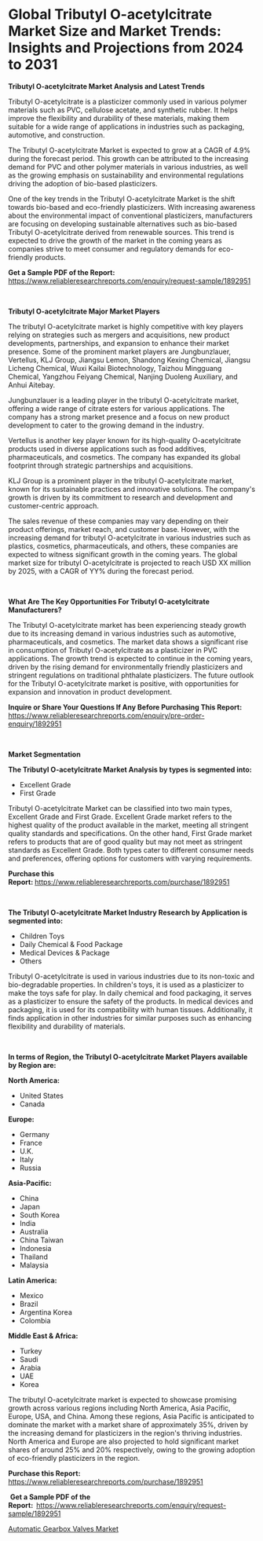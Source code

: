<p><h1>Global Tributyl O-acetylcitrate Market Size and Market Trends: Insights and Projections from 2024 to 2031</h1></p><p><strong>Tributyl O-acetylcitrate Market Analysis and Latest Trends</strong></p>
<p><p>Tributyl O-acetylcitrate is a plasticizer commonly used in various polymer materials such as PVC, cellulose acetate, and synthetic rubber. It helps improve the flexibility and durability of these materials, making them suitable for a wide range of applications in industries such as packaging, automotive, and construction.</p><p>The Tributyl O-acetylcitrate Market is expected to grow at a CAGR of 4.9% during the forecast period. This growth can be attributed to the increasing demand for PVC and other polymer materials in various industries, as well as the growing emphasis on sustainability and environmental regulations driving the adoption of bio-based plasticizers.</p><p>One of the key trends in the Tributyl O-acetylcitrate Market is the shift towards bio-based and eco-friendly plasticizers. With increasing awareness about the environmental impact of conventional plasticizers, manufacturers are focusing on developing sustainable alternatives such as bio-based Tributyl O-acetylcitrate derived from renewable sources. This trend is expected to drive the growth of the market in the coming years as companies strive to meet consumer and regulatory demands for eco-friendly products.</p></p>
<p><strong>Get a Sample PDF of the Report:&nbsp;</strong> <a href="https://www.reliableresearchreports.com/enquiry/request-sample/1892951">https://www.reliableresearchreports.com/enquiry/request-sample/1892951</a></p>
<p>&nbsp;</p>
<p><strong>Tributyl O-acetylcitrate Major Market Players</strong></p>
<p><p>The tributyl O-acetylcitrate market is highly competitive with key players relying on strategies such as mergers and acquisitions, new product developments, partnerships, and expansion to enhance their market presence. Some of the prominent market players are Jungbunzlauer, Vertellus, KLJ Group, Jiangsu Lemon, Shandong Kexing Chemical, Jiangsu Licheng Chemical, Wuxi Kailai Biotechnology, Taizhou Mingguang Chemical, Yangzhou Feiyang Chemical, Nanjing Duoleng Auxiliary, and Anhui Aitebay.</p><p>Jungbunzlauer is a leading player in the tributyl O-acetylcitrate market, offering a wide range of citrate esters for various applications. The company has a strong market presence and a focus on new product development to cater to the growing demand in the industry.</p><p>Vertellus is another key player known for its high-quality O-acetylcitrate products used in diverse applications such as food additives, pharmaceuticals, and cosmetics. The company has expanded its global footprint through strategic partnerships and acquisitions.</p><p>KLJ Group is a prominent player in the tributyl O-acetylcitrate market, known for its sustainable practices and innovative solutions. The company's growth is driven by its commitment to research and development and customer-centric approach.</p><p>The sales revenue of these companies may vary depending on their product offerings, market reach, and customer base. However, with the increasing demand for tributyl O-acetylcitrate in various industries such as plastics, cosmetics, pharmaceuticals, and others, these companies are expected to witness significant growth in the coming years. The global market size for tributyl O-acetylcitrate is projected to reach USD XX million by 2025, with a CAGR of YY% during the forecast period.</p></p>
<p>&nbsp;</p>
<p><strong>What Are The Key Opportunities For Tributyl O-acetylcitrate Manufacturers?</strong></p>
<p><p>The Tributyl O-acetylcitrate market has been experiencing steady growth due to its increasing demand in various industries such as automotive, pharmaceuticals, and cosmetics. The market data shows a significant rise in consumption of Tributyl O-acetylcitrate as a plasticizer in PVC applications. The growth trend is expected to continue in the coming years, driven by the rising demand for environmentally friendly plasticizers and stringent regulations on traditional phthalate plasticizers. The future outlook for the Tributyl O-acetylcitrate market is positive, with opportunities for expansion and innovation in product development.</p></p>
<p><strong>Inquire or Share Your Questions If Any Before Purchasing This Report:</strong> <a href="https://www.reliableresearchreports.com/enquiry/pre-order-enquiry/1892951">https://www.reliableresearchreports.com/enquiry/pre-order-enquiry/1892951</a></p>
<p>&nbsp;</p>
<p><strong>Market Segmentation</strong></p>
<p><strong>The Tributyl O-acetylcitrate Market Analysis by types is segmented into:</strong></p>
<p><ul><li>Excellent Grade</li><li>First Grade</li></ul></p>
<p><p>Tributyl O-acetylcitrate Market can be classified into two main types, Excellent Grade and First Grade. Excellent Grade market refers to the highest quality of the product available in the market, meeting all stringent quality standards and specifications. On the other hand, First Grade market refers to products that are of good quality but may not meet as stringent standards as Excellent Grade. Both types cater to different consumer needs and preferences, offering options for customers with varying requirements.</p></p>
<p><strong>Purchase this Report:&nbsp;</strong><a href="https://www.reliableresearchreports.com/purchase/1892951">https://www.reliableresearchreports.com/purchase/1892951</a></p>
<p>&nbsp;</p>
<p><strong>The Tributyl O-acetylcitrate Market Industry Research by Application is segmented into:</strong></p>
<p><ul><li>Children Toys</li><li>Daily Chemical & Food Package</li><li>Medical Devices & Package</li><li>Others</li></ul></p>
<p><p>Tributyl O-acetylcitrate is used in various industries due to its non-toxic and bio-degradable properties. In children's toys, it is used as a plasticizer to make the toys safe for play. In daily chemical and food packaging, it serves as a plasticizer to ensure the safety of the products. In medical devices and packaging, it is used for its compatibility with human tissues. Additionally, it finds application in other industries for similar purposes such as enhancing flexibility and durability of materials.</p></p>
<p>&nbsp;</p>
<p><strong>In terms of Region, the Tributyl O-acetylcitrate Market Players available by Region are:</strong></p>
<p>
    <p> <strong> North America: </strong>
        <ul>
            <li>United States</li>
            <li>Canada</li>
        </ul>
        </p> 
    <p> <strong> Europe: </strong>
        <ul>
            <li>Germany</li>
            <li>France</li>
            <li>U.K.</li>
            <li>Italy</li>
            <li>Russia</li>
        </ul>
        </p> 
    <p> <strong> Asia-Pacific: </strong>
        <ul>
            <li>China</li>
            <li>Japan</li>
            <li>South Korea</li>
            <li>India</li>
            <li>Australia</li>
            <li>China Taiwan</li>
            <li>Indonesia</li>
            <li>Thailand</li>
            <li>Malaysia</li>
        </ul>
        </p> 
    <p> <strong> Latin America: </strong>
        <ul>
            <li>Mexico</li>
            <li>Brazil</li>
            <li>Argentina Korea</li>
            <li>Colombia</li>
        </ul>
        </p> 
    <p> <strong> Middle East & Africa: </strong>
        <ul>
            <li>Turkey</li>
            <li>Saudi</li>
            <li>Arabia</li>
            <li>UAE</li>
            <li>Korea</li>
        </ul>
    </p>
    </p>
<p><p>The tributyl O-acetylcitrate market is expected to showcase promising growth across various regions including North America, Asia Pacific, Europe, USA, and China. Among these regions, Asia Pacific is anticipated to dominate the market with a market share of approximately 35%, driven by the increasing demand for plasticizers in the region's thriving industries. North America and Europe are also projected to hold significant market shares of around 25% and 20% respectively, owing to the growing adoption of eco-friendly plasticizers in the region.</p></p>
<p><strong>Purchase this Report: </strong><a href="https://www.reliableresearchreports.com/purchase/1892951">https://www.reliableresearchreports.com/purchase/1892951</a></p>
<p>&nbsp;<strong>Get a Sample PDF of the Report:&nbsp;&nbsp;</strong><a href="https://www.reliableresearchreports.com/enquiry/request-sample/1892951">https://www.reliableresearchreports.com/enquiry/request-sample/1892951</a></p>
<p><strong></strong></p>
<p><p><a href="https://changeable-paste-463.notion.site/Automatic-Gearbox-Valves-Market-Research-Report-The-Key-To-Successful-Business-Strategy-Forecasted--f1eed93cf02d4c599f10cac7bfcdf236">Automatic Gearbox Valves Market</a></p></p>